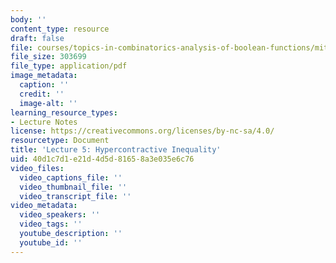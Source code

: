 ```yaml
---
body: ''
content_type: resource
draft: false
file: courses/topics-in-combinatorics-analysis-of-boolean-functions/mit18_218s21_lec5.pdf
file_size: 303699
file_type: application/pdf
image_metadata:
  caption: ''
  credit: ''
  image-alt: ''
learning_resource_types:
- Lecture Notes
license: https://creativecommons.org/licenses/by-nc-sa/4.0/
resourcetype: Document
title: 'Lecture 5: Hypercontractive Inequality'
uid: 40d1c7d1-e21d-4d5d-8165-8a3e035e6c76
video_files:
  video_captions_file: ''
  video_thumbnail_file: ''
  video_transcript_file: ''
video_metadata:
  video_speakers: ''
  video_tags: ''
  youtube_description: ''
  youtube_id: ''
---
```

